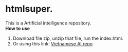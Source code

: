 # htmlsuper. 
This is a Artificial intelligence repository.  
__How to use__
1. Download file zip, unzip that file, run the index.html.
2. Or using this link: [Vietnamese AI repo](https://tool-ai-camera.netlify.app)
